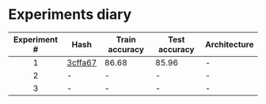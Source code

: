 # Experiments diary

| Experiment # | Hash | Train accuracy | Test accuracy | Architecture |
| :----------: | ---- | -------------- | ------------- | ------------ |
| 1 | [3cffa67](https://github.com/iavasiljeva/siamese-networks-hse-2017/blob/3cffa677902b9134aa0572128d8ddeedab6d89d8/sketch.ipynb) | 86.68 | 85.96 | - |
| 2 | -      |   - | - | - |
| 3 | -      |   - | - | - |
